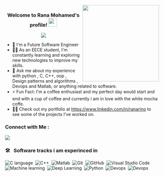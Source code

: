 
<img width="250" align="right" src="https://c.tenor.com/_DOBjnGspYAAAAAM/code-coding.gif">

<h3 align="center">
  Welcome to Rana Mohamed's profile!
  <img src="https://media.giphy.com/media/hvRJCLFzcasrR4ia7z/giphy.gif" width="28">
</h3>

<!-- Typing SVG by DenverCoder1 - https://github.com/DenverCoder1/readme-typing-svg -->
<p align="center">
  <a href="https://github.com/DenverCoder1/readme-typing-svg"><img src="https://readme-typing-svg.herokuapp.com/?lines=software-Embedded%20Engineer%20developer;Always%20learning%20new%20things&font=Fira%20Code&center=true&width=480&height=45&color=f75c7e&vCenter=true&size=22"></a>
</p> 

- 🏢 I'm a Future Software Engineer 
- 👨‍💻 As an EECE student, I'm constantly learning and exploring new technologies to improve my skills.
- 💬 Ask me about my experience with python , C, C++,  oop , Design patterns and algorithms , Devops and Matlab, or anything related to software.
- ⚡ Fun Fact: I'm a coffee enthusiast and my perfect day would start and end with a cup of coffee and currently i am in love with the white mocha coffe.
- 👨‍💻 Check out my portfolio at https://www.linkedin.com/in/ranarino to see some of the projects I've worked on.


### Connect with Me :

<a href="https://linkedin.com/in/ranarino" target="_blank"><img src="https://img.shields.io/badge/-rana%20mohamed-0077B5?style=for-the-badge&logo=Linkedin&logoColor=white"/></a>

### 🛠 &nbsp; Software tracks i am experinced in  
![C language](https://img.shields.io/badge/-C-05122A?style=flat&logo=javascript)&nbsp;
![C++](https://img.shields.io/badge/-C++-05122A?style=flat&logo=bootstrap&logoColor=563D7C)&nbsp;
![Matlab](https://img.shields.io/badge/-Matlab-05122A?style=flat&logo=HTML5)&nbsp;
![Git](https://img.shields.io/badge/-Git-05122A?style=flat&logo=git)&nbsp;
![GitHub](https://img.shields.io/badge/-GitHub-05122A?style=flat&logo=github)&nbsp;
![Visual Studio Code](https://img.shields.io/badge/-Visual%20Studio%20Code-05122A?style=flat&logo=visual-studio-code&logoColor=007ACC)&nbsp;
![Machine learning](https://img.shields.io/badge/-Machinelearning-05122A?style=flat&logo=GraphQL)&nbsp;
![Deep Learning](https://img.shields.io/badge/-Deeplearning-05122A?style=flat&logo=MongoDB)&nbsp;
![Python](https://img.shields.io/badge/-Python%20-05122A?style=flat&logo=python)&nbsp;
![Devops](https://img.shields.io/badge/-Jenkins%20-05122A?style=flat&logo=jenkins)&nbsp;
![Devops](https://img.shields.io/badge/-Linux%20-05122A?style=flat&logo=linux)&nbsp;

